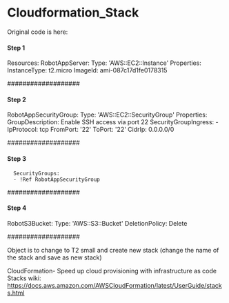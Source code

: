 # Cloudformation_Stack

Original code is here: 

#### Step 1 #######

Resources:
  RobotAppServer:
    Type: 'AWS::EC2::Instance'
    Properties:
      InstanceType: t2.micro
      ImageId: ami-087c17d1fe0178315

###################

#### Step 2 #######

  RobotAppSecurityGroup:
    Type: 'AWS::EC2::SecurityGroup'
    Properties:
      GroupDescription: Enable SSH access via port 22
      SecurityGroupIngress:
      - IpProtocol: tcp
        FromPort: '22'
        ToPort: '22'
        CidrIp: 0.0.0.0/0

###################

#### Step 3 #######

      SecurityGroups:
      - !Ref RobotAppSecurityGroup

###################

#### Step 4 #######

  RobotS3Bucket:
    Type: 'AWS::S3::Bucket'
    DeletionPolicy: Delete

###################

Object is to change to T2 small and create new stack (change the name of the stack and save as new stack) 

CloudFormation- Speed up cloud provisioning with infrastructure as code
Stacks wiki: https://docs.aws.amazon.com/AWSCloudFormation/latest/UserGuide/stacks.html
